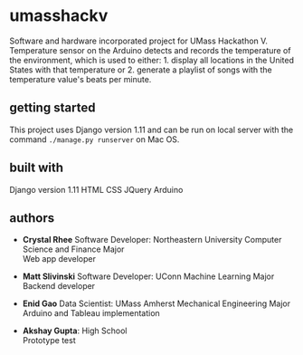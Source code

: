 # umasshackv

Software and hardware incorporated project for UMass Hackathon V. Temperature sensor on the Arduino detects and records the temperature of the environment, which is used to either: 1. display all locations in the United States with that temperature or 2. generate a playlist of songs with the temperature value's beats per minute.

## getting started

This project uses Django version 1.11 and can be run on local server with the command
`./manage.py runserver` on Mac OS.

## built with
Django version 1.11
HTML
CSS
JQuery
Arduino

## authors
- **Crystal Rhee** Software Developer:
  Northeastern University Computer Science and Finance Major  
  Web app developer  

- **Matt Slivinski** Software Developer:
  UConn Machine Learning Major  
  Backend developer  

- **Enid Gao** Data Scientist:
  UMass Amherst Mechanical Engineering Major  
  Arduino and Tableau implementation  

- **Akshay Gupta**:
  High School  
  Prototype test  
